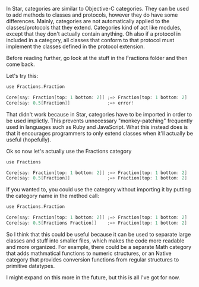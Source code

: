 In Star, categories are similar to Objective-C categories.
They can be used to add methods to classes and protocols, however they do have some differences.
Mainly, categories are not automatically applied to the classes/protocols that they extend.
Categories kind of act like modules, except that they don't actually contain anything.
Oh also if a protocol in included in a category, all classes that conform to that protocol must implement the classes defined in the protocol extension.

Before reading further, go look at the stuff in the Fractions folder and then come back.

Let's try this:
```swift
use Fractions.Fraction

Core[say: Fraction[top: 1 bottom: 2]] ;=> Fraction[top: 1 bottom: 2]
Core[say: 0.5[Fraction]]              ;=> error!
```

That didn't work because in Star, categories have to be imported in order to be used implictly.
This prevents unnecessary "monkey-patching" frequently used in languages such as Ruby and JavaScript.
What this instead does is that it encourages programmers to only extend classes when it'll actually be useful (hopefully).

Ok so now let's actually use the Fractions category
```swift
use Fractions

Core[say: Fraction[top: 1 bottom: 2]] ;=> Fraction[top: 1 bottom: 2]
Core[say: 0.5[Fraction]]              ;=> Fraction[top: 1 bottom: 2]
```

If you wanted to, you could use the category without importing it by putting the category name in the method call:
```swift
use Fractions.Fraction

Core[say: Fraction[top: 1 bottom: 2]] ;=> Fraction[top: 1 bottom: 2]
Core[say: 0.5[Fractions Fraction]]    ;=> Fraction[top: 1 bottom: 2]
```

So I think that this could be useful because it can be used to separate large classes and stuff into smaller files, which makes the code more readable and more organized.
For example, there could be a separate Math category that adds mathmatical functions to numeric structures, or an Native category that provides conversion functions from regular structures to primitive datatypes.

I might expand on this more in the future, but this is all I've got for now.
